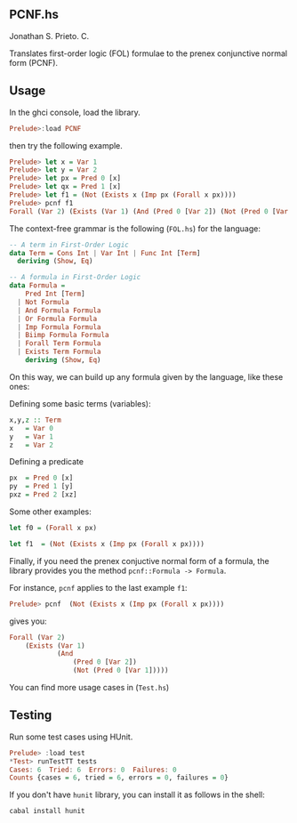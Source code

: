 PCNF.hs
---
Jonathan S. Prieto. C.

Translates first-order logic (FOL) formulae to the prenex
conjunctive normal form (PCNF).

Usage
---
In the ghci console, load the library.

```Haskell
Prelude>:load PCNF
```
then try the following example.

```Haskell
Prelude> let x = Var 1
Prelude> let y = Var 2
Prelude> let px = Pred 0 [x]
Prelude> let qx = Pred 1 [x]
Prelude> let f1 = (Not (Exists x (Imp px (Forall x px))))
Prelude> pcnf f1
Forall (Var 2) (Exists (Var 1) (And (Pred 0 [Var 2]) (Not (Pred 0 [Var 1]))))
```

The context-free grammar is the following (`FOL.hs`) for the language:

```Haskell
-- A term in First-Order Logic
data Term = Cons Int | Var Int | Func Int [Term]
  deriving (Show, Eq)

-- A formula in First-Order Logic
data Formula =
    Pred Int [Term]
  | Not Formula
  | And Formula Formula
  | Or Formula Formula
  | Imp Formula Formula
  | Biimp Formula Formula
  | Forall Term Formula
  | Exists Term Formula
    deriving (Show, Eq)
``` 

On this way, we can build up any formula given by the language, 
like these ones:

Defining some basic terms (variables):

```Haskell
x,y,z :: Term
x   = Var 0
y   = Var 1
z   = Var 2
```

Defining a predicate
```Haskell
px  = Pred 0 [x]
py  = Pred 1 [y]
pxz = Pred 2 [xz]
```

Some other examples:

```Haskell
let f0 = (Forall x px)
```

```Haskell
let f1  = (Not (Exists x (Imp px (Forall x px))))
```

Finally, if you need the prenex conjuctive normal form of a formula,
the library provides you the method `pcnf::Formula -> Formula`. 

For instance, `pcnf` applies to the last example `f1`:

```Haskell
Prelude> pcnf  (Not (Exists x (Imp px (Forall x px))))
```
gives you:

```Haskell
Forall (Var 2) 
    (Exists (Var 1) 
            (And 
                (Pred 0 [Var 2]) 
                (Not (Pred 0 [Var 1]))))
```

You can find more usage cases in (`Test.hs`)

Testing
---
Run some test cases using HUnit.

```Haskell
Prelude> :load test
*Test> runTestTT tests
Cases: 6  Tried: 6  Errors: 0  Failures: 0
Counts {cases = 6, tried = 6, errors = 0, failures = 0}
```

If you don't have `hunit` library, you can install it as follows in the shell:

```Haskell
cabal install hunit
```